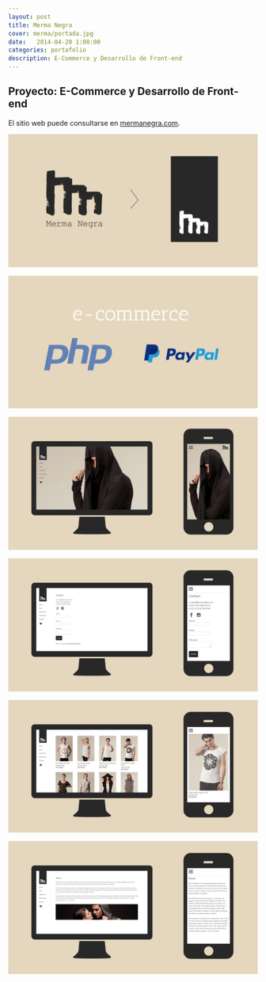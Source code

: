 ```yaml
---
layout: post
title: Merma Negra
cover: merma/portada.jpg
date:   2014-04-20 1:00:00
categories: portafolio
description: E-Commerce y Desarrollo de Front-end
---
```


## Proyecto: E-Commerce y Desarrollo de Front-end

El sitio web puede consultarse en [mermanegra.com][mermanegra.com].

![proyecto-01][proyecto-01]

![proyecto-02][proyecto-02]

![proyecto-03][proyecto-03]

![proyecto-04][proyecto-04]

![proyecto-05][proyecto-05]

![proyecto-06][proyecto-06]



[mermanegra.com]: http://mermanegra.com

[proyecto-01]: /images/merma/merma-01.jpg
[proyecto-02]: /images/merma/merma-02.jpg
[proyecto-03]: /images/merma/merma-03.jpg
[proyecto-04]: /images/merma/merma-04.jpg
[proyecto-05]: /images/merma/merma-05.jpg
[proyecto-06]: /images/merma/merma-06.jpg

